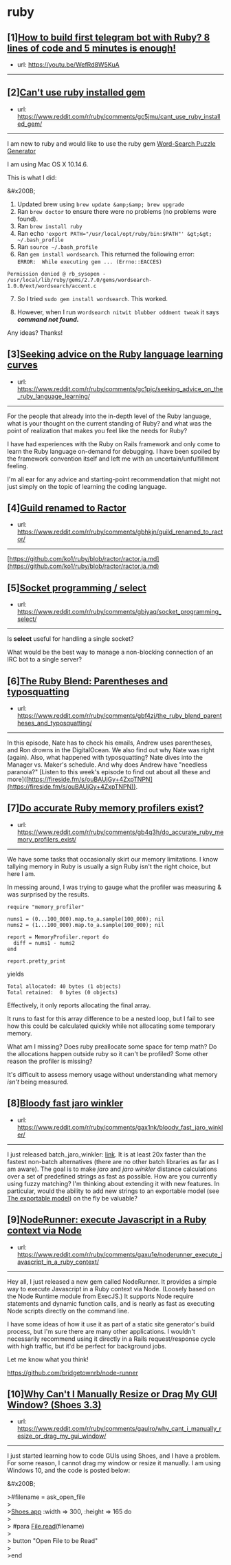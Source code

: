 # ruby
## [1][How to build first telegram bot with Ruby? 8 lines of code and 5 minutes is enough!](https://www.reddit.com/r/ruby/comments/gc3g2v/how_to_build_first_telegram_bot_with_ruby_8_lines/)
- url: https://youtu.be/WefRd8W5KuA
---

## [2][Can't use ruby installed gem](https://www.reddit.com/r/ruby/comments/gc5jmu/cant_use_ruby_installed_gem/)
- url: https://www.reddit.com/r/ruby/comments/gc5jmu/cant_use_ruby_installed_gem/
---
I am new to ruby and would like to use the ruby gem [Word-Search Puzzle Generator](https://www.rubydoc.info/gems/wordsearch-puzzle)

I am using Mac OS X 10.14.6.

This is what I did:

&amp;#x200B;

1. Updated brew using `brew update &amp;&amp; brew upgrade`
2. Ran `brew doctor` to ensure there were no problems (no problems were found).
3. Ran `brew install ruby`
4. Ran echo `'export PATH="/usr/local/opt/ruby/bin:$PATH"' &gt;&gt; ~/.bash_profile`
5. Ran `source ~/.bash_profile`
6. Ran `gem install wordsearch`. This returned the following error:  
`ERROR:  While executing gem ... (Errno::EACCES)`

`Permission denied @ rb_sysopen - /usr/local/lib/ruby/gems/2.7.0/gems/wordsearch-1.0.0/ext/wordsearch/accent.c`

7. So I tried `sudo gem install wordsearch`. This worked.

8. However, when I run w`ordsearch nitwit blubber oddment tweak` it says ***command not found.***

Any ideas? Thanks!
## [3][Seeking advice on the Ruby language learning curves](https://www.reddit.com/r/ruby/comments/gc1pjc/seeking_advice_on_the_ruby_language_learning/)
- url: https://www.reddit.com/r/ruby/comments/gc1pjc/seeking_advice_on_the_ruby_language_learning/
---
For the people that already into the in-depth level of the Ruby language, what is your thought on the current standing of Ruby? and what was the point of realization that makes you feel like the needs for Ruby?

I have had experiences with the Ruby on Rails framework and only come to learn the Ruby language on-demand for debugging. I have been spoiled by the framework convention itself and left me with an uncertain/unfulfillment feeling. 

I'm all ear for any advice and starting-point recommendation that might not just simply on the topic of learning the coding language.
## [4][Guild renamed to Ractor](https://www.reddit.com/r/ruby/comments/gbhkjn/guild_renamed_to_ractor/)
- url: https://www.reddit.com/r/ruby/comments/gbhkjn/guild_renamed_to_ractor/
---
[https://github.com/ko1/ruby/blob/ractor/ractor.ja.md](https://github.com/ko1/ruby/blob/ractor/ractor.ja.md)
## [5][Socket programming / select](https://www.reddit.com/r/ruby/comments/gbiyaq/socket_programming_select/)
- url: https://www.reddit.com/r/ruby/comments/gbiyaq/socket_programming_select/
---
Is **select** useful for handling a single socket?

What would be the best way to manage a non-blocking connection of an IRC bot to a single server?
## [6][The Ruby Blend: Parentheses and typosquatting](https://www.reddit.com/r/ruby/comments/gbf4zj/the_ruby_blend_parentheses_and_typosquatting/)
- url: https://www.reddit.com/r/ruby/comments/gbf4zj/the_ruby_blend_parentheses_and_typosquatting/
---
In this episode, Nate has to check his emails, Andrew uses parentheses, and Ron drowns in the DigitalOcean. We also find out why Nate was right (again). Also, what happened with typosquatting? Nate dives into the Manager vs. Maker's schedule. And why does Andrew have "needless paranoia?" \[Listen to this week's episode to find out about all these and more\]([https://fireside.fm/s/ouBAUjGy+4ZxpTNPN](https://fireside.fm/s/ouBAUjGy+4ZxpTNPN)).
## [7][Do accurate Ruby memory profilers exist?](https://www.reddit.com/r/ruby/comments/gb4q3h/do_accurate_ruby_memory_profilers_exist/)
- url: https://www.reddit.com/r/ruby/comments/gb4q3h/do_accurate_ruby_memory_profilers_exist/
---
We have some tasks that occasionally skirt our memory limitations. I know tallying memory in Ruby is usually a sign Ruby isn't the right choice, but here I am.

In messing around, I was trying to gauge what the profiler was measuring &amp; was surprised by the results.

```
require "memory_profiler"

nums1 = (0...100_000).map.to_a.sample(100_000); nil
nums2 = (1...100_000).map.to_a.sample(100_000); nil

report = MemoryProfiler.report do
  diff = nums1 - nums2
end

report.pretty_print

```

yields

```
Total allocated: 40 bytes (1 objects)
Total retained:  0 bytes (0 objects)
```

Effectively, it only reports allocating the final array.

It runs to fast for this array difference to be a nested loop, but I fail to see how this could be calculated quickly while not allocating some temporary memory.

What am I missing? Does ruby preallocate some space for temp math? Do the allocations happen outside ruby so it can't be profiled? Some other reason the profiler is missing?

It's difficult to assess memory usage without understanding what memory *isn't* being measured.
## [8][Bloody fast jaro winkler](https://www.reddit.com/r/ruby/comments/gax1nk/bloody_fast_jaro_winkler/)
- url: https://www.reddit.com/r/ruby/comments/gax1nk/bloody_fast_jaro_winkler/
---
I just released batch\_jaro\_winkler: [link](https://github.com/dbousque/batch_jaro_winkler). It is at least 20x faster than the fastest non-batch alternatives (there are no other batch libraries as far as I am aware). The goal is to make *jaro* and *jaro winkler* distance calculations over a set of predefined strings as fast as possible. How are you currently using fuzzy matching? I'm thinking about extending it with new features. In particular, would the ability to add new strings to an exportable model (see [The exportable model](https://github.com/dbousque/batch_jaro_winkler#the-exportable-model)) on the fly be valuable?
## [9][NodeRunner: execute Javascript in a Ruby context via Node](https://www.reddit.com/r/ruby/comments/gaxu1e/noderunner_execute_javascript_in_a_ruby_context/)
- url: https://www.reddit.com/r/ruby/comments/gaxu1e/noderunner_execute_javascript_in_a_ruby_context/
---
Hey all, I just released a new gem called NodeRunner. It provides a simple way to execute Javascript in a Ruby context via Node. (Loosely based on the Node Runtime module from ExecJS.) It supports Node require statements and dynamic function calls, and is nearly as fast as executing Node scripts directly on the command line.

I have some ideas of how it use it as part of a static site generator's build process, but I'm sure there are many other applications. I wouldn't necessarily recommend using it directly in a Rails request/response cycle with high traffic, but it'd be perfect for background jobs.

Let me know what you think!

https://github.com/bridgetownrb/node-runner
## [10][Why Can't I Manually Resize or Drag My GUI Window? (Shoes 3.3)](https://www.reddit.com/r/ruby/comments/gaulro/why_cant_i_manually_resize_or_drag_my_gui_window/)
- url: https://www.reddit.com/r/ruby/comments/gaulro/why_cant_i_manually_resize_or_drag_my_gui_window/
---
I just started learning how to code GUIs using Shoes, and I have a problem.  For some reason, I cannot drag my window or resize it manually.  I am using Windows 10, and the code is posted below:

&amp;#x200B;

&gt;\#filename = ask\_open\_file  
&gt;  
&gt;[Shoes.app](https://Shoes.app) :width =&gt; 300, :height =&gt; 165 do  
&gt;  
&gt;	\#para [File.read](https://File.read)(filename)  
&gt;  
&gt;	button "Open File to be Read"  
&gt;  
&gt;end
